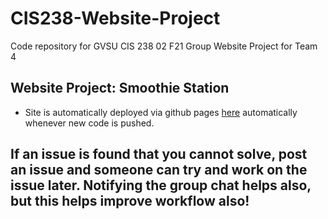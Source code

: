 # CIS238-Website-Project
Code repository for GVSU CIS 238 02 F21 Group Website Project for Team 4

## Website Project: Smoothie Station

* Site is automatically deployed via github pages [here](https://adv68.github.io/CIS238-Website-Project/) automatically whenever new code is pushed.

## If an issue is found that you cannot solve, post an issue and someone can try and work on the issue later. Notifying the group chat helps also, but this helps improve workflow also!
